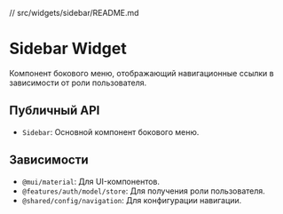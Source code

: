 // src/widgets/sidebar/README.md

# Sidebar Widget

Компонент бокового меню, отображающий навигационные ссылки в зависимости от роли пользователя.

## Публичный API

- `Sidebar`: Основной компонент бокового меню.

## Зависимости

- `@mui/material`: Для UI-компонентов.
- `@features/auth/model/store`: Для получения роли пользователя.
- `@shared/config/navigation`: Для конфигурации навигации.
